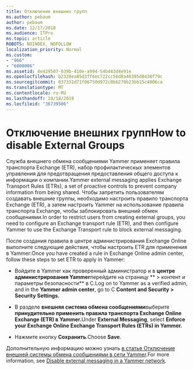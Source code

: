 ```yaml
---
title: Отключение внешних групп
ms.author: pebaum
author: pebaum
ms.date: 12/17/2018
ms.audience: ITPro
ms.topic: article
ROBOTS: NOINDEX, NOFOLLOW
localization_priority: Normal
ms.custom:
- "966"
- "6000006"
ms.assetid: 4e429507-039b-410e-a994-54b443d4e91e
ms.openlocfilehash: b2328ea85d3ff6ec722cc56d8a46395d8438f79c
ms.sourcegitcommit: 037331d71f06750d972c0b6278b23bb15c4806ca
ms.translationtype: MT
ms.contentlocale: ru-RU
ms.lasthandoff: 10/18/2019
ms.locfileid: "36739506"
---
```

# <a name="how-to-disable-external-groups"></a><span data-ttu-id="8e938-102">Отключение внешних групп</span><span class="sxs-lookup"><span data-stu-id="8e938-102">How to disable External Groups</span></span>

<span data-ttu-id="8e938-103">Служба внешнего обмена сообщениями Yammer применяет правила транспорта Exchange (ETR), набор профилактическых элементов управления для предотвращения предоставления общего доступа к информации о компании.</span><span class="sxs-lookup"><span data-stu-id="8e938-103">Yammer external messaging applies Exchange Transport Rules (ETRs), a set of proactive controls to prevent company information from being shared.</span></span> <span data-ttu-id="8e938-104">Чтобы запретить пользователям создавать внешние группы, необходимо настроить правило транспорта Exchange (ETR), а затем настроить Yammer на использование правила транспорта Exchange, чтобы заблокировать внешний обмен сообщениями.</span><span class="sxs-lookup"><span data-stu-id="8e938-104">In order to restrict users from creating external groups, you need to configure an Exchange transport rule (ETR), and then configure Yammer to use the Exchange Transport rule to block external messaging.</span></span>
  
<span data-ttu-id="8e938-105">После создания правила в центре администрирования Exchange Online выполните следующие действия, чтобы настроить ETR для применения в Yammer:</span><span class="sxs-lookup"><span data-stu-id="8e938-105">Once you have created a rule in Exchange Online admin center, follow these steps to set ETR to apply in Yammer:</span></span>
  
- <span data-ttu-id="8e938-106">Войдите в Yammer как проверенный администратор и в **центре администрирования Yammer**перейдите на страницу \*\* \> контент и параметры безопасности\*\* в C.</span><span class="sxs-lookup"><span data-stu-id="8e938-106">Log on to Yammer as a verified admin, and in the **Yammer admin center**, go to C **Content and Security \> Security Settings.**</span></span>

- <span data-ttu-id="8e938-107">В разделе **внешняя система обмена сообщениями**выберите **принудительно применить правила транспорта Exchange Online Exchange (ETR) в Yammer.**</span><span class="sxs-lookup"><span data-stu-id="8e938-107">Under **External Messaging**, select **Enforce your Exchange Online Exchange Transport Rules (ETRs) in Yammer.**</span></span>

- <span data-ttu-id="8e938-108">Нажмите кнопку **Сохранить**.</span><span class="sxs-lookup"><span data-stu-id="8e938-108">Choose **Save**.</span></span>

<span data-ttu-id="8e938-109">Дополнительную информацию можно узнать [в статье Отключение внешней системы обмена сообщениями в сети Yammer](https://docs.microsoft.com/yammer/work-with-external-users/disable-external-messaging).</span><span class="sxs-lookup"><span data-stu-id="8e938-109">For more information, see [Disable external messaging in a Yammer network](https://docs.microsoft.com/yammer/work-with-external-users/disable-external-messaging).</span></span>
  